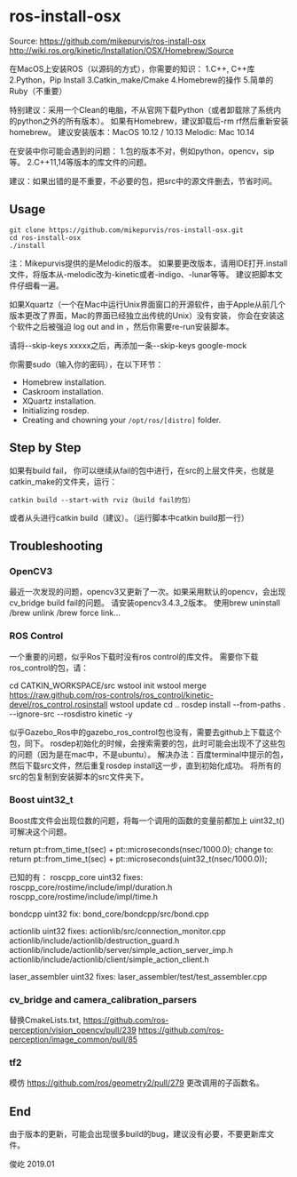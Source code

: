 ros-install-osx   
===============
Source: 
https://github.com/mikepurvis/ros-install-osx
http://wiki.ros.org/kinetic/Installation/OSX/Homebrew/Source

在MacOS上安装ROS（以源码的方式），你需要的知识：
1.C++, C++库
2.Python，Pip Install
3.Catkin_make/Cmake
4.Homebrew的操作
5.简单的Ruby（不重要）

特别建议：采用一个Clean的电脑，不从官网下载Python（或者卸载除了系统内的python之外的所有版本）。
如果有Homebrew，建议卸载后-rm rf然后重新安装homebrew。
建议安装版本：MacOS 10.12 / 10.13
Melodic: Mac 10.14

在安装中你可能会遇到的问题：
1.包的版本不对，例如python，opencv，sip等。
2.C++11,14等版本的库文件的问题。

建议：如果出错的是不重要，不必要的包，把src中的源文件删去，节省时间。

Usage
-----

```shell
git clone https://github.com/mikepurvis/ros-install-osx.git
cd ros-install-osx
./install
```

注：Mikepurvis提供的是Melodic的版本。
如果要更改版本，请用IDE打开.install文件，将版本从-melodic改为-kinetic或者-indigo、-lunar等等。
建议把脚本文件仔细看一遍。

如果Xquartz（一个在Mac中运行Unix界面窗口的开源软件，由于Apple从前几个版本更改了界面，Mac的界面已经独立出传统的Unix）没有安装，
你会在安装这个软件之后被强迫 log out and in ，然后你需要re-run安装脚本。

请将--skip-keys xxxxx之后，再添加一条--skip-keys google-mock

你需要sudo（输入你的密码），在以下环节：

   - Homebrew installation.
   - Caskroom installation.
   - XQuartz installation.
   - Initializing rosdep.
   - Creating and chowning your `/opt/ros/[distro]` folder.


Step by Step
------------

如果有build fail， 你可以继续从fail的包中进行，在src的上层文件夹，也就是catkin_make的文件夹，运行：

    catkin build --start-with rviz（build fail的包）

或者从头进行catkin build（建议）。（运行脚本中catkin build那一行）


## Troubleshooting

### OpenCV3

 最近一次发现的问题，opencv3又更新了一次。如果采用默认的opencv，会出现cv_bridge build fail的问题。
 请安装opencv3.4.3_2版本。
 使用brew uninstall /brew unlink /brew force link...

### ROS Control
 一个重要的问题，似乎Ros下载时没有ros control的库文件。
 需要你下载ros_control的包，请：

cd CATKIN_WORKSPACE/src
wstool init
wstool merge https://raw.github.com/ros-controls/ros_control/kinetic-devel/ros_control.rosinstall
wstool update
cd ..
rosdep install --from-paths . --ignore-src --rosdistro kinetic -y

似乎Gazebo_Ros中的gazebo_ros_control包也没有，需要去github上下载这个包，同下。
rosdep初始化的时候，会搜索需要的包，此时可能会出现不了这些包的问题（因为是在mac中，不是ubuntu）。
解决办法：百度terminal中提示的包，然后下载src文件，然后重复rosdep install这一步，直到初始化成功。
将所有的src的包复制到安装脚本的src文件夹下。


### Boost uint32_t
Boost库文件会出现位数的问题，将每一个调用的函数的变量前都加上 uint32_t()可解决这个问题。

return pt::from_time_t(sec) + pt::microseconds(nsec/1000.0);
change to:
return pt::from_time_t(sec) + pt::microseconds(uint32_t(nsec/1000.0));

已知的有：
roscpp_core uint32 fixes:
roscpp_core/rostime/include/impl/duration.h
roscpp_core/rostime/include/impl/time.h

bondcpp uint32 fix:
bond_core/bondcpp/src/bond.cpp

actionlib uint32 fixes:
actionlib/src/connection_monitor.cpp
actionlib/include/actionlib/destruction_guard.h
actionlib/include/actionlib/server/simple_action_server_imp.h
actionlib/include/actionlib/client/simple_action_client.h

laser_assembler uint32 fixes:
laser_assembler/test/test_assembler.cpp

### cv_bridge and camera_calibration_parsers

替换CmakeLists.txt,
https://github.com/ros-perception/vision_opencv/pull/239
https://github.com/ros-perception/image_common/pull/85


### tf2

模仿
https://github.com/ros/geometry2/pull/279
更改调用的子函数名。

End
------------
由于版本的更新，可能会出现很多build的bug，建议没有必要，不要更新库文件。

俊屹 2019.01